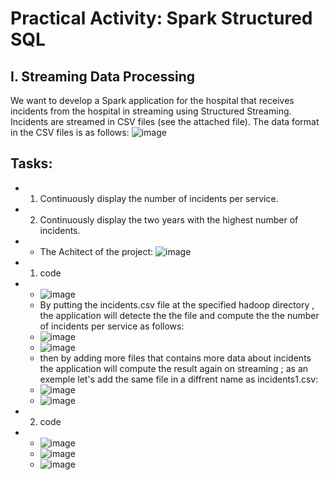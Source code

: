 # Practical Activity: Spark Structured SQL

## I. Streaming Data Processing
We want to develop a Spark application for the hospital that receives incidents from the hospital in streaming using Structured Streaming. 
Incidents are streamed in CSV files (see the attached file). The data format in the CSV files is as follows:
![image](https://github.com/Yassine-Karimi/SPARK_STREAMING/assets/66490404/aec89716-5ae6-4414-8b7b-f9fe765eab64)

## Tasks:

* 1) Continuously display the number of incidents per service.
* 2) Continuously display the two years with the highest number of incidents.

* * The Achitect of the project: 
![image](https://github.com/Yassine-Karimi/SPARK_STREAMING/assets/66490404/343b9fb3-307e-4720-a9f1-b1b85a2052b6)

* 1) code
*  * ![image](https://github.com/Yassine-Karimi/SPARK_STREAMING/assets/66490404/edd05be7-cea6-46d3-a852-f5ed26e238a5)
   * By putting the incidents.csv file at the specified hadoop directory , the application will detecte the the file and compute the the number of incidents per service as follows:
   * ![image](https://github.com/Yassine-Karimi/SPARK_STREAMING/assets/66490404/ff25895f-19ad-4c94-8aa7-57e851c0f589)
   * ![image](https://github.com/Yassine-Karimi/SPARK_STREAMING/assets/66490404/f8bc0269-43df-4af1-a42b-16c29dabe279)
   * then by adding more files that contains more data about incidents the application will compute the result again on streaming ; as an exemple let's add the same file in a diffrent name as incidents1.csv:
   * ![image](https://github.com/Yassine-Karimi/SPARK_STREAMING/assets/66490404/44f1cfdc-9f38-4aaf-b70b-5cbdeff10088)
   * ![image](https://github.com/Yassine-Karimi/SPARK_STREAMING/assets/66490404/4b42ab48-a635-486e-bdfb-55ed247fa1be)


* 2) code
* * ![image](https://github.com/Yassine-Karimi/SPARK_STREAMING/assets/66490404/38bf21c8-9871-4843-a11e-70e750b243ba)
  * ![image](https://github.com/Yassine-Karimi/SPARK_STREAMING/assets/66490404/23eb0f96-325d-4f8b-993c-a94c766feb96)
  * ![image](https://github.com/Yassine-Karimi/SPARK_STREAMING/assets/66490404/b0ecbdf9-7c78-430b-ad39-35477b26dd94)





     
